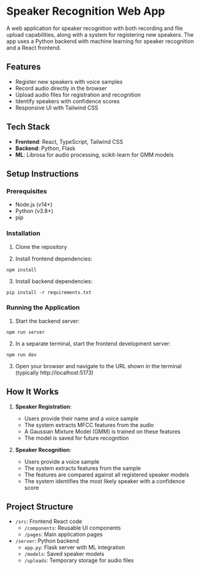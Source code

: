 # Speaker Recognition Web App

A web application for speaker recognition with both recording and file upload capabilities, along with a system for registering new speakers. The app uses a Python backend with machine learning for speaker recognition and a React frontend.

## Features

- Register new speakers with voice samples
- Record audio directly in the browser
- Upload audio files for registration and recognition
- Identify speakers with confidence scores
- Responsive UI with Tailwind CSS

## Tech Stack

- **Frontend**: React, TypeScript, Tailwind CSS
- **Backend**: Python, Flask
- **ML**: Librosa for audio processing, scikit-learn for GMM models

## Setup Instructions

### Prerequisites

- Node.js (v14+)
- Python (v3.8+)
- pip

### Installation

1. Clone the repository

2. Install frontend dependencies:
```
npm install
```

3. Install backend dependencies:
```
pip install -r requirements.txt
```

### Running the Application

1. Start the backend server:
```
npm run server
```

2. In a separate terminal, start the frontend development server:
```
npm run dev
```

3. Open your browser and navigate to the URL shown in the terminal (typically http://localhost:5173)

## How It Works

1. **Speaker Registration**:
   - Users provide their name and a voice sample
   - The system extracts MFCC features from the audio
   - A Gaussian Mixture Model (GMM) is trained on these features
   - The model is saved for future recognition

2. **Speaker Recognition**:
   - Users provide a voice sample
   - The system extracts features from the sample
   - The features are compared against all registered speaker models
   - The system identifies the most likely speaker with a confidence score

## Project Structure

- `/src`: Frontend React code
  - `/components`: Reusable UI components
  - `/pages`: Main application pages
- `/server`: Python backend
  - `app.py`: Flask server with ML integration
  - `/models`: Saved speaker models
  - `/uploads`: Temporary storage for audio files